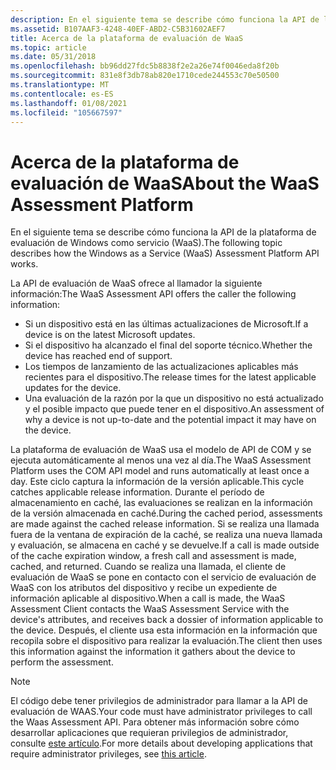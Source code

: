 ```yaml
---
description: En el siguiente tema se describe cómo funciona la API de la plataforma de evaluación de Windows como servicio (WaaS).
ms.assetid: B107AAF3-4248-40EF-ABD2-C5B31602AEF7
title: Acerca de la plataforma de evaluación de WaaS
ms.topic: article
ms.date: 05/31/2018
ms.openlocfilehash: bb96dd27fdc5b8838f2e2a26e74f0046eda8f20b
ms.sourcegitcommit: 831e8f3db78ab820e1710cede244553c70e50500
ms.translationtype: MT
ms.contentlocale: es-ES
ms.lasthandoff: 01/08/2021
ms.locfileid: "105667597"
---
```

# <a name="about-the-waas-assessment-platform"></a><span data-ttu-id="0a3fe-103">Acerca de la plataforma de evaluación de WaaS</span><span class="sxs-lookup"><span data-stu-id="0a3fe-103">About the WaaS Assessment Platform</span></span>

<span data-ttu-id="0a3fe-104">En el siguiente tema se describe cómo funciona la API de la plataforma de evaluación de Windows como servicio (WaaS).</span><span class="sxs-lookup"><span data-stu-id="0a3fe-104">The following topic describes how the Windows as a Service (WaaS) Assessment Platform API works.</span></span>

<span data-ttu-id="0a3fe-105">La API de evaluación de WaaS ofrece al llamador la siguiente información:</span><span class="sxs-lookup"><span data-stu-id="0a3fe-105">The WaaS Assessment API offers the caller the following information:</span></span>

-   <span data-ttu-id="0a3fe-106">Si un dispositivo está en las últimas actualizaciones de Microsoft.</span><span class="sxs-lookup"><span data-stu-id="0a3fe-106">If a device is on the latest Microsoft updates.</span></span>
-   <span data-ttu-id="0a3fe-107">Si el dispositivo ha alcanzado el final del soporte técnico.</span><span class="sxs-lookup"><span data-stu-id="0a3fe-107">Whether the device has reached end of support.</span></span>
-   <span data-ttu-id="0a3fe-108">Los tiempos de lanzamiento de las actualizaciones aplicables más recientes para el dispositivo.</span><span class="sxs-lookup"><span data-stu-id="0a3fe-108">The release times for the latest applicable updates for the device.</span></span>
-   <span data-ttu-id="0a3fe-109">Una evaluación de la razón por la que un dispositivo no está actualizado y el posible impacto que puede tener en el dispositivo.</span><span class="sxs-lookup"><span data-stu-id="0a3fe-109">An assessment of why a device is not up-to-date and the potential impact it may have on the device.</span></span>

<span data-ttu-id="0a3fe-110">La plataforma de evaluación de WaaS usa el modelo de API de COM y se ejecuta automáticamente al menos una vez al día.</span><span class="sxs-lookup"><span data-stu-id="0a3fe-110">The WaaS Assessment Platform uses the COM API model and runs automatically at least once a day.</span></span> <span data-ttu-id="0a3fe-111">Este ciclo captura la información de la versión aplicable.</span><span class="sxs-lookup"><span data-stu-id="0a3fe-111">This cycle catches applicable release information.</span></span> <span data-ttu-id="0a3fe-112">Durante el período de almacenamiento en caché, las evaluaciones se realizan en la información de la versión almacenada en caché.</span><span class="sxs-lookup"><span data-stu-id="0a3fe-112">During the cached period, assessments are made against the cached release information.</span></span> <span data-ttu-id="0a3fe-113">Si se realiza una llamada fuera de la ventana de expiración de la caché, se realiza una nueva llamada y evaluación, se almacena en caché y se devuelve.</span><span class="sxs-lookup"><span data-stu-id="0a3fe-113">If a call is made outside of the cache expiration window, a fresh call and assessment is made, cached, and returned.</span></span> <span data-ttu-id="0a3fe-114">Cuando se realiza una llamada, el cliente de evaluación de WaaS se pone en contacto con el servicio de evaluación de WaaS con los atributos del dispositivo y recibe un expediente de información aplicable al dispositivo.</span><span class="sxs-lookup"><span data-stu-id="0a3fe-114">When a call is made, the WaaS Assessment Client contacts the WaaS Assessment Service with the device's attributes, and receives back a dossier of information applicable to the device.</span></span> <span data-ttu-id="0a3fe-115">Después, el cliente usa esta información en la información que recopila sobre el dispositivo para realizar la evaluación.</span><span class="sxs-lookup"><span data-stu-id="0a3fe-115">The client then uses this information against the information it gathers about the device to perform the assessment.</span></span>

> [!NOTE]
> <span data-ttu-id="0a3fe-116">El código debe tener privilegios de administrador para llamar a la API de evaluación de WAAS.</span><span class="sxs-lookup"><span data-stu-id="0a3fe-116">Your code must have administrator privileges to call the Waas Assessment API.</span></span> <span data-ttu-id="0a3fe-117">Para obtener más información sobre cómo desarrollar aplicaciones que requieran privilegios de administrador, consulte [este artículo](../secauthz/developing-applications-that-require-administrator-privilege.md).</span><span class="sxs-lookup"><span data-stu-id="0a3fe-117">For more details about developing applications that require administrator privileges, see [this article](../secauthz/developing-applications-that-require-administrator-privilege.md).</span></span>

 
